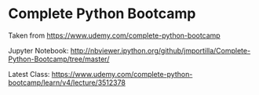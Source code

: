 # Complete Python Bootcamp
Taken from https://www.udemy.com/complete-python-bootcamp

Jupyter Notebook: http://nbviewer.ipython.org/github/jmportilla/Complete-Python-Bootcamp/tree/master/

Latest Class: https://www.udemy.com/complete-python-bootcamp/learn/v4/lecture/3512378
